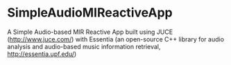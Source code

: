 # SimpleAudioMIReactiveApp
A Simple Audio-based MIR Reactive App built using JUCE (http://www.juce.com/) with Essentia (an open-source C++ library for audio analysis and audio-based music information retrieval, http://essentia.upf.edu/)
